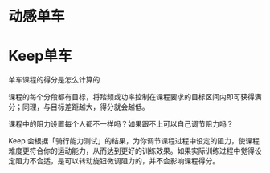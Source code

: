 



# 动感单车

# Keep单车

单车课程的得分是怎么计算的

课程的每个分段都有目标，将踏频或功率控制在课程要求的目标区间内即可获得满分；同理，与目标差距越大，得分就会越低。

课程中的阻力设置每个人都不一样吗？如果跟不上可以自己调节阻力吗？


Keep 会根据「骑行能力测试」的结果，为你调节课程过程中设定的阻力，使课程难度更符合你的运动能力，从而达到更好的训练效果。如果实际训练过程中觉得设定阻力不合适，是可以转动旋钮微调阻力的，并不会影响课程得分。
